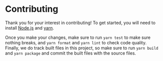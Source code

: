 # Contributing

Thank you for your interest in contributing! To get started, you will need to install [Node.js][node.js]
and [yarn].

Once you make your changes, make sure to run `yarn test` to make sure nothing breaks, and `yarn format`
and `yarn lint` to check code quality. Finally, we do track built files in this project, so make
sure to run `yarn build` and `yarn package` and commit the built files with the source files.

[node.js]: https://nodejs.org/en/
[yarn]: https://yarnpkg.com/
